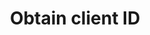 ---
title: Obtain client ID
id: obtain-client-id
description: ''
slug: /obtain-client-id 
keywords: 
 - faq
 - help
pagination_next: null
pagination_prev: null
last_update: 
   date: 03/29/2023
   author: Patricia McPhee
draft: true
doc_type: reference
displayed_sidebar: secureWorkforceSidebar
---
